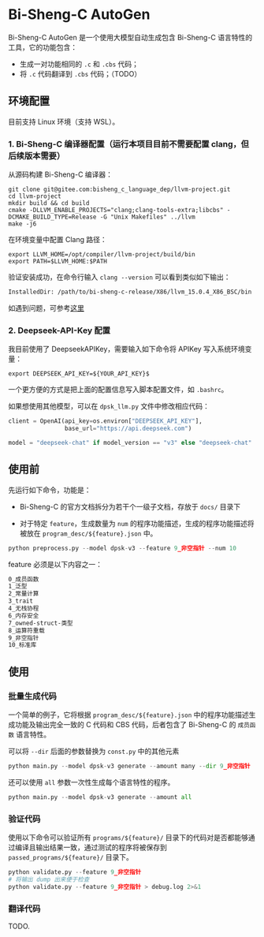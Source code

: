 

# Bi-Sheng-C AutoGen

Bi-Sheng-C AutoGen 是一个使用大模型自动生成包含 Bi-Sheng-C 语言特性的工具，它的功能包含：

* 生成一对功能相同的 `.c` 和 `.cbs` 代码；
* 将 `.c` 代码翻译到 `.cbs` 代码；（TODO）

## 环境配置

目前支持 Linux 环境（支持 WSL）。

### 1. Bi-Sheng-C 编译器配置（运行本项目目前不需要配置 clang，但后续版本需要）

从源码构建 Bi-Sheng-C 编译器：

``` shell
git clone git@gitee.com:bisheng_c_language_dep/llvm-project.git
cd llvm-project
mkdir build && cd build
cmake -DLLVM_ENABLE_PROJECTS="clang;clang-tools-extra;libcbs" -DCMAKE_BUILD_TYPE=Release -G "Unix Makefiles" ../llvm
make -j6
```

在环境变量中配置 Clang 路径：

``` shell
export LLVM_HOME=/opt/compiler/llvm-project/build/bin
export PATH=$LLVM_HOME:$PATH
```

验证安装成功，在命令行输入 `clang --version` 可以看到类似如下输出：

``` txt
InstalledDir: /path/to/bi-sheng-c-release/X86/llvm_15.0.4_X86_BSC/bin
```

如遇到问题，可参考[这里](https://gitee.com/bisheng_c_language_dep/llvm-project/issues/ICKQM9?from=project-issue)


### 2. Deepseek-API-Key 配置

我目前使用了 DeepseekAPIKey，需要输入如下命令将 APIKey 写入系统环境变量：

``` shell
export DEEPSEEK_API_KEY=${YOUR_API_KEY}$
```

一个更方便的方式是把上面的配置信息写入脚本配置文件，如 `.bashrc`。

如果想使用其他模型，可以在 `dpsk_llm.py` 文件中修改相应代码：

``` py
client = OpenAI(api_key=os.environ["DEEPSEEK_API_KEY"],
                base_url="https://api.deepseek.com")

model = "deepseek-chat" if model_version == "v3" else "deepseek-chat"
```

## 使用前

先运行如下命令，功能是：

* Bi-Sheng-C 的官方文档拆分为若干个一级子文档，存放于 `docs/` 目录下

* 对于特定 `feature`，生成数量为 `num` 的程序功能描述，生成的程序功能描述将被放在 `program_desc/${feature}.json` 中。

``` py
python preprocess.py --model dpsk-v3 --feature 9_非空指针 --num 10
```

feature 必须是以下内容之一：

``` txt
0_成员函数
1_泛型
2_常量计算
3_trait
4_无栈协程
6_内存安全
7_owned-struct-类型
8_运算符重载
9_非空指针
10_标准库
```

## 使用

### 批量生成代码

一个简单的例子，它将根据 `program_desc/${feature}.json` 中的程序功能描述生成功能及输出完全一致的 C 代码和 CBS 代码，后者包含了 Bi-Sheng-C 的 `成员函数` 语言特性。

可以将 `--dir` 后面的参数替换为 `const.py` 中的其他元素

``` py
python main.py --model dpsk-v3 generate --amount many --dir 9_非空指针
```
 
还可以使用 `all` 参数一次性生成每个语言特性的程序。

``` py
python main.py --model dpsk-v3 generate --amount all
```

### 验证代码

使用以下命令可以验证所有 `programs/${feature}/` 目录下的代码对是否都能够通过编译且输出结果一致，通过测试的程序将被保存到 `passed_programs/${feature}/` 目录下。 

``` py
python validate.py --feature 9_非空指针
# 将输出 dump 出来便于检查
python validate.py --feature 9_非空指针 > debug.log 2>&1
```

### 翻译代码

TODO.

